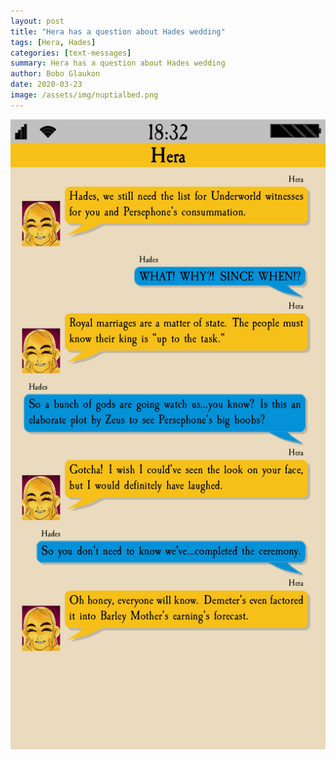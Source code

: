 ```yaml
---
layout: post
title: "Hera has a question about Hades wedding"
tags: [Hera, Hades]
categories: [text-messages]
summary: Hera has a question about Hades wedding
author: Bobo Glaukon
date: 2020-03-23
image: /assets/img/nuptialbed.png
---
```


![Hera has a question about Hades wedding](/assets/img/nuptialbed.png)


